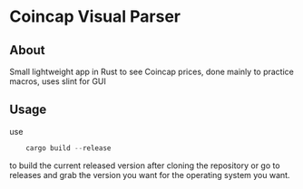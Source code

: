 # Coincap Visual Parser

## About

Small lightweight app in Rust to see Coincap prices, done mainly to practice macros, uses slint for GUI

## Usage

use 
```rust
    cargo build --release
```
to build the current released version after cloning the repository or go to releases and grab the version you want for the operating system you want.